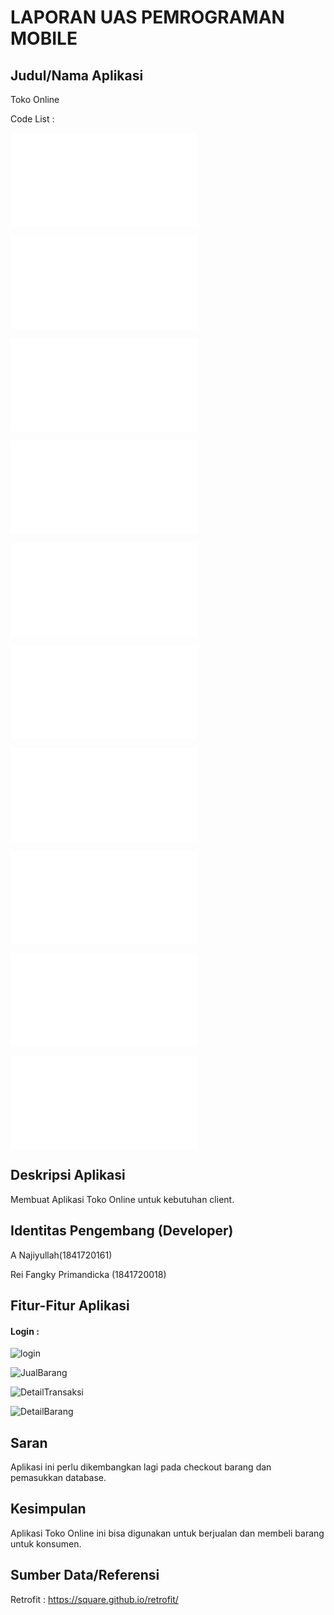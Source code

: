# LAPORAN UAS PEMROGRAMAN MOBILE

## Judul/Nama Aplikasi
Toko Online

Code List :

![AndroidManifest.xml](AndroidManifest.xml)

![CartAdapter.java](adapter/CartAdapter.java)

![SalesAdapter.java](adapter/SalesAdapter.java)

![Category.java](home_fragment/Category.java)

![Product.java](home_fragment/Product.java)

![CartModel.java](model/CartModel.java)

![Address.java](status_fragment/Address.java)

![Invoice.java](status_fragment/Invoice.java)

![Purchase.java](trans_fragment/Purchase.java)

![Sales.java](trans_fragment/Sales.java)

## Deskripsi Aplikasi
Membuat Aplikasi Toko Online untuk kebutuhan client.

## Identitas Pengembang (Developer)
A Najiyullah(1841720161)

Rei Fangky Primandicka (1841720018)

## Fitur-Fitur Aplikasi

#### Login :
![login](img/login.jpg)

![JualBarang](img/JualBarang.jpg)

![DetailTransaksi](img/DetailTransaksi.jpg)

![DetailBarang](img/DetailBarang.jpg)

## Saran
Aplikasi ini perlu dikembangkan lagi pada checkout barang dan pemasukkan database.

## Kesimpulan
Aplikasi Toko Online ini bisa digunakan untuk berjualan dan membeli barang untuk konsumen.

## Sumber Data/Referensi

Retrofit : https://square.github.io/retrofit/
